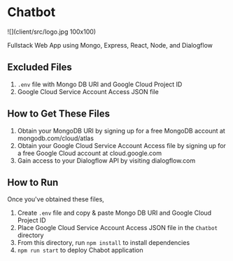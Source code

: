 # Chatbot #

![](client/src/logo.jpg 100x100)

Fullstack Web App using Mongo, Express, React, Node, and Dialogflow

## Excluded Files ##
1. `.env` file with Mongo DB URI and Google Cloud Project ID
2. Google Cloud Service Account Access JSON file

## How to Get These Files ##
1. Obtain your MongoDB URI by signing up for a free MongoDB account at mongodb.com/cloud/atlas
2. Obtain your Google Cloud Service Account Access file by signing up for a free Google Cloud account at cloud.google.com
3. Gain access to your Dialogflow API by visiting dialogflow.com

## How to Run ##
Once you've obtained these files,
1. Create `.env` file and copy & paste Mongo DB URI and Google Cloud Project ID
2. Place Google Cloud Service Account Access JSON file in the `Chatbot` directory
3. From this directory, run `npm install` to install dependencies
4. `npm run start` to deploy Chabot application
